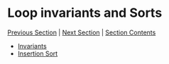 # Loop invariants and Sorts <!-- omit in toc -->

[Previous Section][prev] | [Next Section][next] | [Section Contents][index]

[prev]: ../04searches/index.md
[next]: ../06merge/index.md
[index]: ../index.md

- [Invariants](./01invariants.md)
- [Insertion Sort](./02insertion.md)
